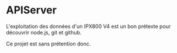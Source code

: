 # APIServer
L'exploitation des données d'un IPX800 V4 est un bon prétexte pour découvrir node.js, git et github.

Ce projet est sans prétention donc.
